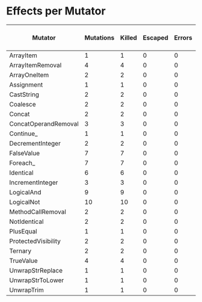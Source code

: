 # Effects per Mutator

| Mutator              | Mutations | Killed | Escaped | Errors | Syntax Errors | Timed Out | Skipped | Ignored | MSI (%s) | Covered MSI (%s) |
| -------------------- | --------- | ------ | ------- | ------ | ------------- | --------- | ------- | ------- | -------- | ---------------- |
| ArrayItem            |         1 |      1 |       0 |      0 |             0 |         0 |       0 |       0 |   100.00 |           100.00 |
| ArrayItemRemoval     |         4 |      4 |       0 |      0 |             0 |         0 |       0 |       0 |   100.00 |           100.00 |
| ArrayOneItem         |         2 |      2 |       0 |      0 |             0 |         0 |       0 |       0 |   100.00 |           100.00 |
| Assignment           |         1 |      1 |       0 |      0 |             0 |         0 |       0 |       0 |   100.00 |           100.00 |
| CastString           |         2 |      2 |       0 |      0 |             0 |         0 |       0 |       0 |   100.00 |           100.00 |
| Coalesce             |         2 |      2 |       0 |      0 |             0 |         0 |       0 |       0 |   100.00 |           100.00 |
| Concat               |         2 |      2 |       0 |      0 |             0 |         0 |       0 |       0 |   100.00 |           100.00 |
| ConcatOperandRemoval |         3 |      3 |       0 |      0 |             0 |         0 |       0 |       0 |   100.00 |           100.00 |
| Continue_            |         1 |      1 |       0 |      0 |             0 |         0 |       0 |       0 |   100.00 |           100.00 |
| DecrementInteger     |         2 |      2 |       0 |      0 |             0 |         0 |       0 |       0 |   100.00 |           100.00 |
| FalseValue           |         7 |      7 |       0 |      0 |             0 |         0 |       0 |       0 |   100.00 |           100.00 |
| Foreach_             |         7 |      7 |       0 |      0 |             0 |         0 |       0 |       0 |   100.00 |           100.00 |
| Identical            |         6 |      6 |       0 |      0 |             0 |         0 |       0 |       0 |   100.00 |           100.00 |
| IncrementInteger     |         3 |      3 |       0 |      0 |             0 |         0 |       0 |       0 |   100.00 |           100.00 |
| LogicalAnd           |         9 |      9 |       0 |      0 |             0 |         0 |       0 |       0 |   100.00 |           100.00 |
| LogicalNot           |        10 |     10 |       0 |      0 |             0 |         0 |       0 |       0 |   100.00 |           100.00 |
| MethodCallRemoval    |         2 |      2 |       0 |      0 |             0 |         0 |       0 |       0 |   100.00 |           100.00 |
| NotIdentical         |         2 |      2 |       0 |      0 |             0 |         0 |       0 |       0 |   100.00 |           100.00 |
| PlusEqual            |         1 |      1 |       0 |      0 |             0 |         0 |       0 |       0 |   100.00 |           100.00 |
| ProtectedVisibility  |         2 |      2 |       0 |      0 |             0 |         0 |       0 |       0 |   100.00 |           100.00 |
| Ternary              |         2 |      2 |       0 |      0 |             0 |         0 |       0 |       0 |   100.00 |           100.00 |
| TrueValue            |         4 |      4 |       0 |      0 |             0 |         0 |       0 |       0 |   100.00 |           100.00 |
| UnwrapStrReplace     |         1 |      1 |       0 |      0 |             0 |         0 |       0 |       0 |   100.00 |           100.00 |
| UnwrapStrToLower     |         1 |      1 |       0 |      0 |             0 |         0 |       0 |       0 |   100.00 |           100.00 |
| UnwrapTrim           |         1 |      1 |       0 |      0 |             0 |         0 |       0 |       0 |   100.00 |           100.00 |
